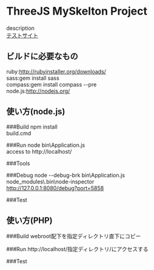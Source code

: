 ThreeJS MySkelton Project
======================
description  
[テストサイト](http://tunajp.github.io/threejs_gamex/webroot/)

ビルドに必要なもの
-----
ruby:http://rubyinstaller.org/downloads/  
sass:gem install sass  
compass:gem install compass --pre  
node.js:http://nodejs.org/  

使い方(node.js)
-----

###Build
npm install  
build.cmd  

###Run
node bin\Application.js  
access to http://localhost/

###Tools

###Debug
node --debug-brk bin\\Application.js  
node\_modules\\.bin\\node-inspector  
http://127.0.0.1:8080/debug?port=5858  

###Test


使い方(PHP)
-----

###Build
webroot配下を指定ディレクトリ直下にコピー  

###Run
http://localhost/指定ディレクトリ/にアクセスする

###Test

